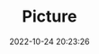 ---
weight: 1
images:
- /images/edited/151.jpeg
title: Picture
date: 2022-10-24 20:23:26
tags: [luminar neo,work,person,bird]
---